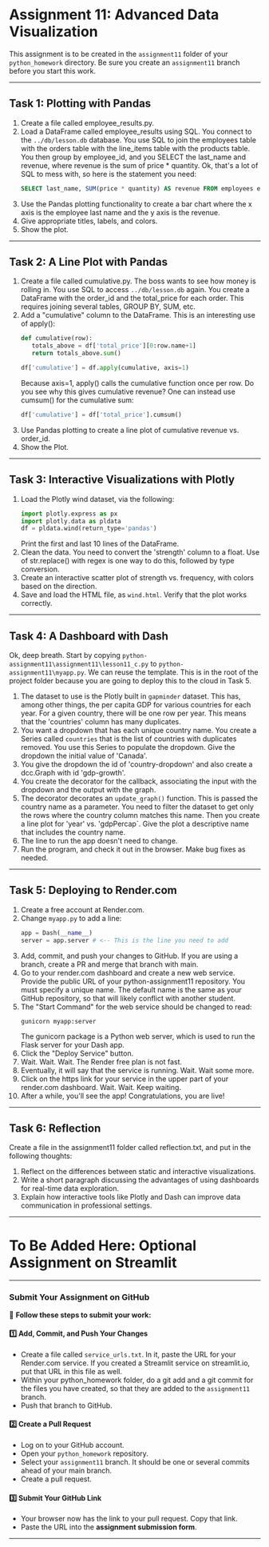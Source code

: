 # Assignment 11: Advanced Data Visualization

This assignment is to be created in the `assignment11` folder of your `python_homework` directory. Be sure you create an `assignment11` branch before you start this work.

---


## **Task 1: Plotting with Pandas**
1. Create a file called employee_results.py.
2. Load a DataFrame called employee_results using SQL.  You connect to the `../db/lesson.db` database.  You use SQL to join the employees table with the orders table with the line_items table with the products table.  You then group by employee_id, and you SELECT the last_name and revenue, where revenue is the sum of price * quantity.  Ok, that's a lot of SQL to mess with, so here is the statement you need:
   ```SQL
   SELECT last_name, SUM(price * quantity) AS revenue FROM employees e JOIN orders o ON e.employee_id = o.employee_id JOIN line_items l ON o.order_id = l.order_id JOIN products p ON l.product_id = p.product_id GROUP BY e.employee_id;
   ```
3. Use the Pandas plotting functionality to create a bar chart where the x axis is the employee last name and the y axis is the revenue.
4. Give appropriate titles, labels, and colors.
5. Show the plot.

---

## **Task 2: A Line Plot with Pandas**
1. Create a file called cumulative.py.  The boss wants to see how money is rolling in.  You use SQL to access `../db/lesson.db` again.  You create a DataFrame with the order_id and the total_price for each order.  This requires joining several tables, GROUP BY, SUM, etc.
2. Add a "cumulative" column to the DataFrame.  This is an interesting use of apply():
   ```python
   def cumulative(row):
      totals_above = df['total_price'][0:row.name+1]
      return totals_above.sum()

   df['cumulative'] = df.apply(cumulative, axis=1)
   ```
   Because axis=1, apply() calls the cumulative function once per row.  Do you see why this gives cumulative revenue?  One can instead use cumsum() for the cumulative sum:
   ```python
   df['cumulative'] = df['total_price'].cumsum()
   ```
3. Use Pandas plotting to create a line plot of cumulative revenue vs. order_id.
4. Show the Plot.

---

## **Task 3: Interactive Visualizations with Plotly**

1. Load the Plotly wind dataset, via the following:
   ```python
   import plotly.express as px
   import plotly.data as pldata
   df = pldata.wind(return_type='pandas')
   ```
   Print the first and last 10 lines of the DataFrame.
2. Clean the data.  You need to convert the 'strength' column to a float.  Use of str.replace() with regex is one way to do this, followed by type conversion.
3. Create an interactive scatter plot of strength vs. frequency, with colors based on the direction.
4. Save and load the HTML file, as `wind.html`.  Verify that the plot works correctly.

---

## **Task 4: A Dashboard with Dash**

Ok, deep breath.  Start by copying `python-assignment11\assignment11\lesson11_c.py` to `python-assignment11\myapp.py`. We can reuse the template.  This is in the root of the project folder because you are going to deploy this to the cloud in Task 5.

1. The dataset to use is the Plotly built in `gapminder` dataset.  This has, among other things, the per capita GDP for various countries for each year.  For a given country, there will be one row per year.  This means that the 'countries' column has many duplicates.
2. You want a dropdown that has each unique country name. You create a Series called `countries` that is the list of countries with duplicates removed.  You use this Series to populate the dropdown.  Give the dropdown the initial value of 'Canada'.
3. You give the dropdown the id of 'country-dropdown' and also create a dcc.Graph with id 'gdp-growth'.
4. You create the decorator for the callback, associating the input with the dropdown and the output with the graph.
5. The decorator decorates an `update_graph()` function.  This is passed the country name as a parameter.  You need to filter the dataset to get only the rows where the country column matches this name.  Then you create a line plot for 'year' vs. 'gdpPercap`.  Give the plot a descriptive name that includes the country name.
6. The line to run the app doesn't need to change.
7. Run the program, and check it out in the browser.  Make bug fixes as needed.

---

## **Task 5: Deploying to Render.com**

1. Create a free account at Render.com.
2. Change `myapp.py` to add a line:
   ```python
   app = Dash(__name__)
   server = app.server # <-- This is the line you need to add
   ```
3. Add, commit, and push your changes to GitHub.  If you are using a branch, create a PR and merge that branch with main.
4. Go to your render.com dashboard and create a new web service.  Provide the public URL of your python-assignment11 repository.  You must specify a unique name.  The default name is the same as your GitHub repository, so that will likely conflict with another student.
5. The "Start Command" for the web service should be changed to read:
   ```
   gunicorn myapp:server
   ```
   The gunicorn package is a Python web server, which is used to run the Flask server for your Dash app.
6. Click the "Deploy Service" button.
7. Wait. Wait. Wait. The Render free plan is not fast.
8. Eventually, it will say that the service is running.  Wait.  Wait some more.
9. Click on the https link for your service in the upper part of your render.com dashboard.  Wait.  Wait.  Keep waiting.
10. After a while, you'll see the app!  Congratulations, you are live! 

---

## **Task 6: Reflection**
Create a file in the assignment11 folder called reflection.txt, and put in the following thoughts:

1. Reflect on the differences between static and interactive visualizations.
2. Write a short paragraph discussing the advantages of using dashboards for real-time data exploration.
3. Explain how interactive tools like Plotly and Dash can improve data communication in professional settings.

---

# To Be Added Here: Optional Assignment on Streamlit 

---

### **Submit Your Assignment on GitHub**  

📌 **Follow these steps to submit your work:**  

#### **1️⃣ Add, Commit, and Push Your Changes** 
- Create a file called `service_urls.txt`.  In it, paste the URL for your Render.com service.  If you created a Streamlit service on streamlit.io, put that URL in this file as well. 
- Within your python_homework folder, do a git add and a git commit for the files you have created, so that they are added to the `assignment11` branch.
- Push that branch to GitHub. 

#### **2️⃣ Create a Pull Request**  
- Log on to your GitHub account.
- Open your `python_homework` repository.
- Select your `assignment11` branch.  It should be one or several commits ahead of your main branch.
- Create a pull request.

#### **3️⃣ Submit Your GitHub Link**  
- Your browser now has the link to your pull request.  Copy that link. 
- Paste the URL into the **assignment submission form**. 

---

